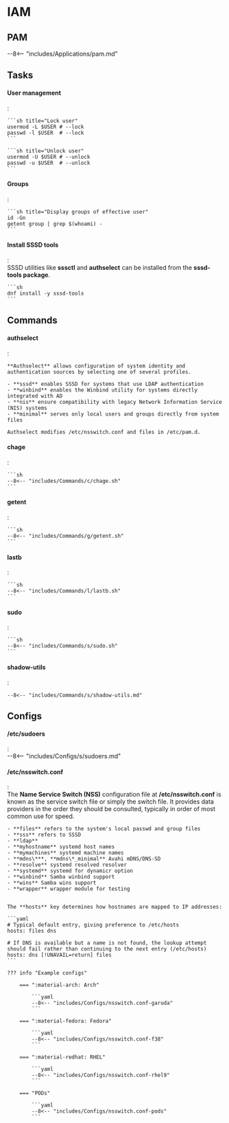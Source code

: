 # IAM

## PAM

--8<-- "includes/Applications/pam.md"



## Tasks

#### User management
:   

    ```sh title="Lock user"
    usermod -L $USER # --lock
    passwd -l $USER  # --lock
    ```

    ```sh title="Unlock user"
    usermod -U $USER # --unlock
    passwd -u $USER  # --unlock
    ```

#### Groups
:   

    ```sh title="Display groups of effective user"
    id -Gn
    getent group | grep $(whoami) -
    ```


#### Install SSSD tools
:   
    SSSD utilities like **sssctl** and **authselect** can be installed from the **sssd-tools package**.

    ```sh
    dnf install -y sssd-tools
    ```

## Commands

#### authselect
:   
    
    **Authselect** allows configuration of system identity and authentication sources by selecting one of several profiles.

    - **sssd** enables SSSD for systems that use LDAP authentication
    - **winbind** enables the Winbind utility for systems directly integrated with AD
    - **nis** ensure compatibility with legacy Network Information Service (NIS) systems
    - **minimal** serves only local users and groups directly from system files

    Authselect modifies /etc/nsswitch.conf and files in /etc/pam.d.

#### chage
:   

    ```sh
    --8<-- "includes/Commands/c/chage.sh"
    ```

#### getent
:   

    ```sh
    --8<-- "includes/Commands/g/getent.sh"
    ```

#### lastb
:   

    ```sh
    --8<-- "includes/Commands/l/lastb.sh"
    ```

#### sudo
:   

    ```sh
    --8<-- "includes/Commands/s/sudo.sh"
    ```

#### shadow-utils
:   

    --8<-- "includes/Commands/s/shadow-utils.md"


## Configs

#### /etc/sudoers
:   
    --8<-- "includes/Configs/s/sudoers.md"

#### /etc/nsswitch.conf
:   
    The **Name Service Switch (NSS)** configuration file at **/etc/nsswitch.conf** is known as the service switch file or simply the switch file. 
    It provides data providers in the order they should be consulted, typically in order of most common use for speed.

    - **files** refers to the system's local passwd and group files
    - **sss** refers to SSSD
    - **ldap**
    - **myhostname** systemd host names
    - **mymachines** systemd machine names
    - **mdns\***, **mdns\*_minimal** Avahi mDNS/DNS-SD
    - **resolve** systemd resolved resolver
    - **systemd** systemd for dynamicr option
    - **winbind** Samba winbind support
    - **wins** Samba wins support
    - **wrapper** wrapper module for testing


    The **hosts** key determines how hostnames are mapped to IP addresses:

    ```yaml
    # Typical default entry, giving preference to /etc/hosts
    hosts: files dns

    # If DNS is available but a name is not found, the lookup attempt should fail rather than continuing to the next entry (/etc/hosts)
    hosts: dns [!UNAVAIL=return] files
    ```

    ??? info "Example configs"

        === ":material-arch: Arch"

            ```yaml
            --8<-- "includes/Configs/nsswitch.conf-garuda"
            ```
        
        === ":material-fedora: Fedora"

            ```yaml
            --8<-- "includes/Configs/nsswitch.conf-f38"
            ```
        
        === ":material-redhat: RHEL"

            ```yaml
            --8<-- "includes/Configs/nsswitch.conf-rhel9"
            ```
        
        === "PODs"

            ```yaml
            --8<-- "includes/Configs/nsswitch.conf-pods"
            ```

